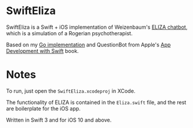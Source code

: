 # SwiftEliza

SwiftEliza is a Swift + iOS implementation of Weizenbaum's [ELIZA chatbot](https://en.wikipedia.org/wiki/ELIZA), which is a simulation of a Rogerian psychotherapist. 

Based on my [Go implementation](https://github.com/kennysong/goeliza) and QuestionBot from Apple's [App Development with Swift](https://itunes.apple.com/book/app-development-with-swift/id1118575552) book.

# Notes



To run, just open the `SwiftEliza.xcodeproj` in XCode. 

The functionality of ELIZA is contained in the `Eliza.swift` file, and the rest are boilerplate for the iOS app.

Written in Swift 3 and for iOS 10 and above. 

